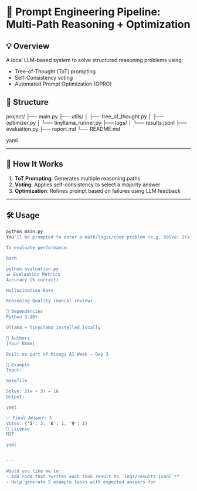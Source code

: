 # 🧠 Prompt Engineering Pipeline: Multi-Path Reasoning + Optimization

## 💡 Overview
A local LLM-based system to solve structured reasoning problems using:
- Tree-of-Thought (ToT) prompting
- Self-Consistency voting
- Automated Prompt Optimization (OPRO)

## 🧱 Structure

project/
├── main.py
├── utils/
│ ├── tree_of_thought.py
│ ├── optimizer.py
│ └── tinyllama_runner.py
├── logs/
│ └── results.jsonl
├── evaluation.py
├── report.md
└── README.md

yaml


---

## 🚀 How It Works

1. **ToT Prompting**: Generates multiple reasoning paths
2. **Voting**: Applies self-consistency to select a majority answer
3. **Optimization**: Refines prompt based on failures using LLM feedback

---

## 🛠️ Usage

```bash
python main.py
You'll be prompted to enter a math/logic/code problem (e.g. Solve: 2(x + 3) = 16)

To evaluate performance:

bash

python evaluation.py
📊 Evaluation Metrics
Accuracy (% correct)

Hallucination Rate

Reasoning Quality (manual review)

🔧 Dependencies
Python 3.10+

Ollama + TinyLlama installed locally

👥 Authors
[Your Name]

Built as part of Misogi AI Week – Day 3

🧪 Example
Input:

makefile

Solve: 2(x + 3) = 16
Output:

yaml

✅ Final Answer: 5
Votes: {'5': 3, '6': 1, '9': 1}
📘 License
MIT

yaml


---

Would you like me to:
- Add code that *writes each task result to `logs/results.jsonl`*?
- Help generate 5 example tasks with expected answers for 
